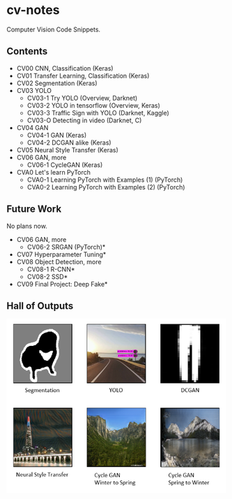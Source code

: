 # cv-notes

Computer Vision Code Snippets.

## Contents

- CV00 CNN, Classification (Keras)
- CV01 Transfer Learning, Classification (Keras)
- CV02 Segmentation (Keras)
- CV03 YOLO
  - CV03-1 Try YOLO (Overview, Darknet)
  - CV03-2 YOLO in tensorflow (Overview, Keras)
  - CV03-3 Traffic Sign with YOLO (Darknet, Kaggle)
  - CV03-O Detecting in video (Darknet, C)
- CV04 GAN
  - CV04-1 GAN (Keras)
  - CV04-2 DCGAN alike (Keras)
- CV05 Neural Style Transfer (Keras)
- CV06 GAN, more
  - CV06-1 CycleGAN (Keras)
- CVA0 Let's learn PyTorch
  - CVA0-1 Learning PyTorch with Examples (1) (PyTorch)
  - CVA0-2 Learning PyTorch with Examples (2) (PyTorch)

## Future Work

No plans now.

- CV06 GAN, more
  - CV06-2 SRGAN (PyTorch)*
- CV07 Hyperparameter Tuning*
- CV08 Object Detection, more
  - CV08-1 R-CNN*
  - CV08-2 SSD*
- CV09 Final Project: Deep Fake*

## Hall of Outputs

![](.github/HoO.png)


